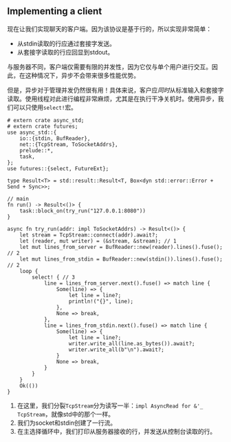 ## Implementing a client

现在让我们实现聊天的客户端。因为该协议是基于行的，所以实现非常简单：

-   从stdin读取的行应通过套接字发送。
-   从套接字读取的行应回显到stdout。

与服务器不同，客户端仅需要有限的并发性，因为它仅与单个用户进行交互。因此，在这种情况下，异步不会带来很多性能优势。

但是，异步对于管理并发仍然很有用！具体来说，客户应*同时*从标准输入和套接字读取。使用线程对此进行编程非常麻烦，尤其是在执行干净关机时。使用异步，我们可以只使用`select!`宏。

```rust,edition2018
# extern crate async_std;
# extern crate futures;
use async_std::{
    io::{stdin, BufReader},
    net::{TcpStream, ToSocketAddrs},
    prelude::*,
    task,
};
use futures::{select, FutureExt};

type Result<T> = std::result::Result<T, Box<dyn std::error::Error + Send + Sync>>;

// main
fn run() -> Result<()> {
    task::block_on(try_run("127.0.0.1:8080"))
}

async fn try_run(addr: impl ToSocketAddrs) -> Result<()> {
    let stream = TcpStream::connect(addr).await?;
    let (reader, mut writer) = (&stream, &stream); // 1
    let mut lines_from_server = BufReader::new(reader).lines().fuse(); // 2
    let mut lines_from_stdin = BufReader::new(stdin()).lines().fuse(); // 2
    loop {
        select! { // 3
            line = lines_from_server.next().fuse() => match line {
                Some(line) => {
                    let line = line?;
                    println!("{}", line);
                },
                None => break,
            },
            line = lines_from_stdin.next().fuse() => match line {
                Some(line) => {
                    let line = line?;
                    writer.write_all(line.as_bytes()).await?;
                    writer.write_all(b"\n").await?;
                }
                None => break,
            }
        }
    }
    Ok(())
}
```

1.  在这里，我们分裂`TcpStream`分为读写一半：`impl AsyncRead for &'_ TcpStream`，就像std中的那个一样。
2.  我们为socket和stdin创建了一行流。
3.  在主选择循环中，我们打印从服务器接收的行，并发送从控制台读取的行。
